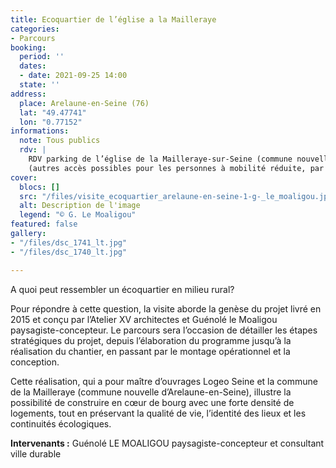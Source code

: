 ```yaml
---
title: Ecoquartier de l’église a la Mailleraye
categories:
- Parcours
booking:
  period: ''
  dates:
  - date: 2021-09-25 14:00
  state: ''
address:
  place: Arelaune-en-Seine (76)
  lat: "49.47741"
  lon: "0.77152"
informations:
  note: Tous publics
  rdv: |
    RDV parking de l’église de la Mailleraye-sur-Seine (commune nouvelle d’Arelaune-en-Seine).
    (autres accès possibles pour les personnes à mobilité réduite, par le parking de la médiathèque Renée Anquetil et par les stationnements publics dans l’opération de logements)
cover:
  blocs: []
  src: "/files/visite_ecoquartier_arelaune-en-seine-1-g-_le_moaligou.jpg"
  alt: Description de l'image
  legend: "© G. Le Moaligou"
featured: false
gallery:
- "/files/dsc_1741_lt.jpg"
- "/files/dsc_1740_lt.jpg"

---
```

A quoi peut ressembler un écoquartier en milieu rural? 

Pour répondre à cette question, la visite aborde la genèse du projet livré en 2015 et conçu par l’Atelier XV architectes et Guénolé le Moaligou paysagiste-concepteur. Le parcours sera l’occasion de détailler les étapes stratégiques du projet, depuis l’élaboration du programme jusqu’à la réalisation du chantier, en passant par le montage opérationnel et la conception.

Cette réalisation, qui a pour maître d’ouvrages Logeo Seine et la commune de la Mailleraye (commune nouvelle d’Arelaune-en-Seine), illustre la possibilité de construire en cœur de bourg avec une forte densité de logements, tout en préservant la qualité de vie, l’identité des lieux et les continuités écologiques.

**Intervenants :** Guénolé LE MOALIGOU paysagiste-concepteur et consultant ville durable